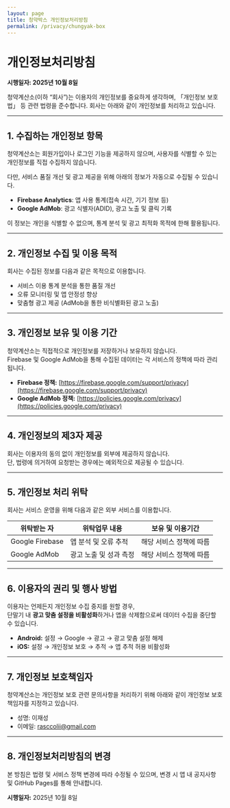 ```yaml
---
layout: page
title: 청약박스 개인정보처리방침
permalink: /privacy/chungyak-box
---
```


# 개인정보처리방침

**시행일자: 2025년 10월 8일**

청약계산소(이하 “회사”)는 이용자의 개인정보를 중요하게 생각하며, 「개인정보 보호법」 등 관련 법령을 준수합니다. 회사는 아래와 같이 개인정보를 처리하고 있습니다.

---

## 1. 수집하는 개인정보 항목

청약계산소는 회원가입이나 로그인 기능을 제공하지 않으며, 사용자를 식별할 수 있는 개인정보를 직접 수집하지 않습니다.

다만, 서비스 품질 개선 및 광고 제공을 위해 아래의 정보가 자동으로 수집될 수 있습니다.

- **Firebase Analytics**: 앱 사용 통계(접속 시간, 기기 정보 등)
- **Google AdMob**: 광고 식별자(ADID), 광고 노출 및 클릭 기록

이 정보는 개인을 식별할 수 없으며, 통계 분석 및 광고 최적화 목적에 한해 활용됩니다.

---

## 2. 개인정보 수집 및 이용 목적

회사는 수집된 정보를 다음과 같은 목적으로 이용합니다.

- 서비스 이용 통계 분석을 통한 품질 개선
- 오류 모니터링 및 앱 안정성 향상
- 맞춤형 광고 제공 (AdMob을 통한 비식별화된 광고 노출)

---

## 3. 개인정보 보유 및 이용 기간

청약계산소는 직접적으로 개인정보를 저장하거나 보유하지 않습니다.  
Firebase 및 Google AdMob을 통해 수집된 데이터는 각 서비스의 정책에 따라 관리됩니다.

- **Firebase 정책:** [https://firebase.google.com/support/privacy](https://firebase.google.com/support/privacy)
- **Google AdMob 정책:** [https://policies.google.com/privacy](https://policies.google.com/privacy)

---

## 4. 개인정보의 제3자 제공

회사는 이용자의 동의 없이 개인정보를 외부에 제공하지 않습니다.  
단, 법령에 의거하여 요청받는 경우에는 예외적으로 제공될 수 있습니다.

---

## 5. 개인정보 처리 위탁

회사는 서비스 운영을 위해 다음과 같은 외부 서비스를 이용합니다.

| 위탁받는 자     | 위탁업무 내용          | 보유 및 이용기간        |
| --------------- | ---------------------- | ----------------------- |
| Google Firebase | 앱 분석 및 오류 추적   | 해당 서비스 정책에 따름 |
| Google AdMob    | 광고 노출 및 성과 측정 | 해당 서비스 정책에 따름 |

---

## 6. 이용자의 권리 및 행사 방법

이용자는 언제든지 개인정보 수집 중지를 원할 경우,  
단말기 내 **광고 맞춤 설정을 비활성화**하거나 앱을 삭제함으로써 데이터 수집을 중단할 수 있습니다.

- **Android:** 설정 → Google → 광고 → 광고 맞춤 설정 해제
- **iOS:** 설정 → 개인정보 보호 → 추적 → 앱 추적 허용 비활성화

---

## 7. 개인정보 보호책임자

청약계산소는 개인정보 보호 관련 문의사항을 처리하기 위해 아래와 같이 개인정보 보호책임자를 지정하고 있습니다.

- 성명: 이재성
- 이메일: rasccolii@gmail.com

---

## 8. 개인정보처리방침의 변경

본 방침은 법령 및 서비스 정책 변경에 따라 수정될 수 있으며, 변경 시 앱 내 공지사항 및 GitHub Pages를 통해 안내합니다.

**시행일자:** 2025년 10월 8일
